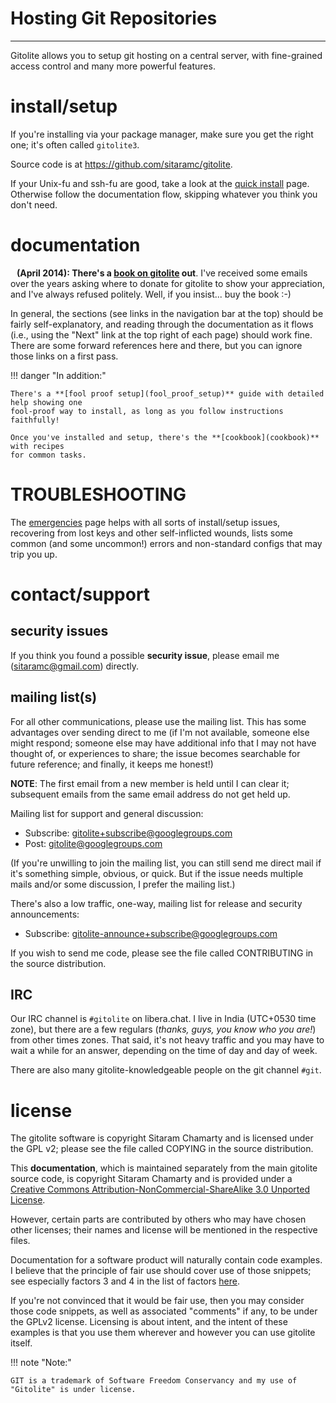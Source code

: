 # Hosting Git Repositories

----

Gitolite allows you to setup git hosting on a central server, with
fine-grained access control and many more powerful features.

# install/setup

<span class="box-r">If you're installing via your package manager, make sure
you get the right one; it's often called `gitolite3`.</span>

Source code is at <https://github.com/sitaramc/gitolite>.

If your Unix-fu and ssh-fu are good, take a look at the [quick install](quick_install)
page.  Otherwise follow the documentation flow, skipping whatever you think
you don't need.

# documentation

<span class="green box-r" style="padding: 10px"> **(April 2014): There's a
[book on gitolite][book] out**.  I've received some emails over the years
asking where to donate for gitolite to show your appreciation, and I've always
refused politely.  Well, if you insist... buy the book :-) </span>

In general, the sections (see links in the navigation bar at the top) should
be fairly self-explanatory, and reading through the documentation as it flows
(i.e., using the "Next" link at the top right of each page) should work fine.
There are some forward references here and there, but you can ignore those
links on a first pass.

!!! danger "In addition:"

    There's a **[fool proof setup](fool_proof_setup)** guide with detailed help showing one
    fool-proof way to install, as long as you follow instructions faithfully!

    Once you've installed and setup, there's the **[cookbook](cookbook)** with recipes
    for common tasks.

# TROUBLESHOOTING

The [emergencies](emergencies) page helps with all sorts of install/setup issues,
recovering from lost keys and other self-inflicted wounds, lists some common
(and some uncommon!) errors and non-standard configs that may trip you up.

# contact/support

## security issues

<span class="red">If you think you found a possible **security issue**, please email me
(<sitaramc@gmail.com>) directly.</span>

## mailing list(s)

For all other communications, please use the mailing list.  This has some
advantages over sending direct to me (if I'm not available, someone else might
respond; someone else may have additional info that I may not have thought of,
or experiences to share; the issue becomes searchable for future reference;
and finally, it keeps me honest!)

**NOTE**: The first email from a new member is held until I can clear it;
subsequent emails from the same email address do not get held up.

Mailing list for support and general discussion:

*   Subscribe: <gitolite+subscribe@googlegroups.com>
*   Post: <gitolite@googlegroups.com>

(If you're unwilling to join the mailing list, you can still send me direct
mail if it's something simple, obvious, or quick.  But if the issue needs
multiple mails and/or some discussion, I prefer the mailing list.)

There's also a low traffic, one-way, mailing list for release and security
announcements:

*   Subscribe: <gitolite-announce+subscribe@googlegroups.com>

If you wish to send me code, please see the file called CONTRIBUTING in the
source distribution.

## IRC

Our IRC channel is `#gitolite` on libera.chat.  I live in India (UTC+0530 time
zone), but there are a few regulars (*thanks, guys, you know who you are!*)
from other times zones.  That said, it's not heavy traffic and you may have to
wait a while for an answer, depending on the time of day and day of week.

There are also many gitolite-knowledgeable people on the git channel `#git`.

# license

The gitolite software is copyright Sitaram Chamarty and is licensed under the
GPL v2; please see the file called COPYING in the source distribution.

This **documentation**, which is maintained separately from the main gitolite
source code, is copyright Sitaram Chamarty and is provided under a [Creative
Commons Attribution-NonCommercial-ShareAlike 3.0 Unported
License](https://creativecommons.org/licenses/by-nc-sa/3.0/).

However, certain parts are contributed by others who may have chosen other
licenses; their names and license will be mentioned in the respective files.

Documentation for a software product will naturally contain code examples.  I
believe that the principle of fair use should cover use of those snippets; see
especially factors 3 and 4 in the list of factors
[here](https://en.wikipedia.org/wiki/Fair_use#Fair_use_under_United_States_law).

If you're not convinced that it would be fair use, then you may consider those
code snippets, as well as associated "comments" if any, to be under the GPLv2
license.  Licensing is about intent, and the intent of these examples is that
you use them wherever and however you can use gitolite itself.

!!! note "Note:"

    GIT is a trademark of Software Freedom Conservancy and my use of
    "Gitolite" is under license.

[basic]: basic.html
[advanced]: advanced.html
[book]: https://www.packtpub.com/gitolite-essentials/book

